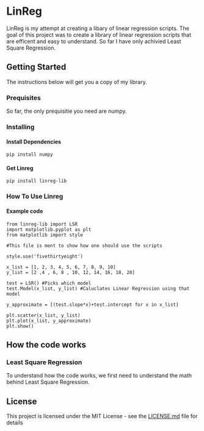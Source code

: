 # LinReg

LinReg is my attempt at creating a libary of linear regression scripts. The goal of this project was to create a library of linear regression scripts that are efficent and easy to understand. So far I have only achivied Least Square Regression.

## Getting Started

The instructions below will get you a copy of my library. 

### Prequisites
So far, the only prequisitie you need are numpy. 

### Installing

#### Install Dependencies

```
pip install numpy
```
#### Get Linreg

```
pip install linreg-lib
```

### How To Use Linreg

#### Example code
```
from linreg-lib import LSR
import matplotlib.pyplot as plt
from matplotlib import style

#This file is ment to show how one should use the scripts

style.use('fivethirtyeight')

x_list = [1, 2, 3, 4, 5, 6, 7, 8, 9, 10]
y_list = [2 ,4 , 6, 8 , 10, 12, 14, 16, 18, 20]

test = LSR() #Picks which model
test.Model(x_list, y_list) #Caluclates Linear Regression using that model

y_approximate = [(test.slope*x)+test.intercept for x in x_list] 

plt.scatter(x_list, y_list)
plt.plot(x_list, y_approximate)
plt.show()
```
## How the code works

### Least Square Regression
To understand how the code works, we first need to understand the math behind Least Square Regression.

## License

This project is licensed under the MIT License - see the [LICENSE.md](LICENSE.md) file for details
